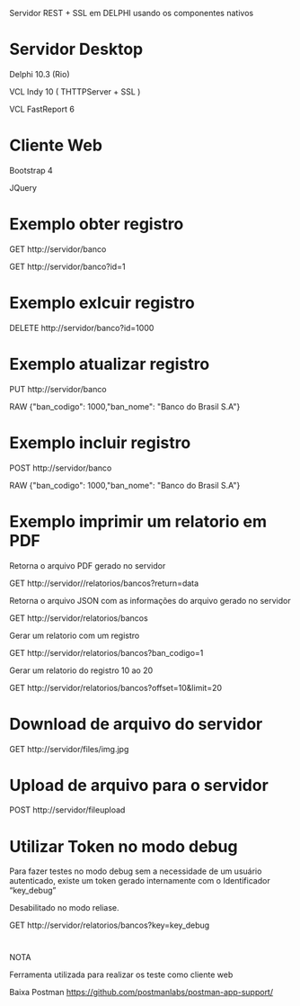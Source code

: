 Servidor REST + SSL em DELPHI usando os componentes nativos

# Servidor Desktop
  Delphi 10.3 (Rio)
  
  VCL Indy 10 ( THTTPServer + SSL )
  
  VCL FastReport 6
  
# Cliente Web
 Bootstrap 4
 
 JQuery
  
#
# Exemplo obter registro
GET http://servidor/banco

GET http://servidor/banco?id=1

# Exemplo exlcuir registro
DELETE http://servidor/banco?id=1000

# Exemplo atualizar registro
PUT http://servidor/banco

RAW {"ban_codigo": 1000,"ban_nome": "Banco do Brasil S.A"}

# Exemplo incluir registro
POST http://servidor/banco

RAW {"ban_codigo": 1000,"ban_nome": "Banco do Brasil S.A"}

# Exemplo imprimir um relatorio em PDF
Retorna o arquivo PDF gerado no servidor 

GET http://servidor//relatorios/bancos?return=data

Retorna o arquivo JSON com as informações do arquivo gerado no servidor 

GET http://servidor/relatorios/bancos

Gerar um relatorio com um registro

GET http://servidor/relatorios/bancos?ban_codigo=1

Gerar um relatorio do registro 10 ao 20

GET http://servidor/relatorios/bancos?offset=10&limit=20

# Download de arquivo do servidor
GET http://servidor/files/img.jpg

# Upload de arquivo para o servidor
POST http://servidor/fileupload

#

# Utilizar Token no modo debug
Para fazer testes no modo debug sem a necessidade de um usuário autenticado, existe um token gerado internamente com o Identificador “key_debug” 

Desabilitado no modo reliase.

GET http://servidor/relatorios/bancos?key=key_debug

#

NOTA 

Ferramenta utilizada para realizar os teste como cliente web

Baixa Postman https://github.com/postmanlabs/postman-app-support/ 

